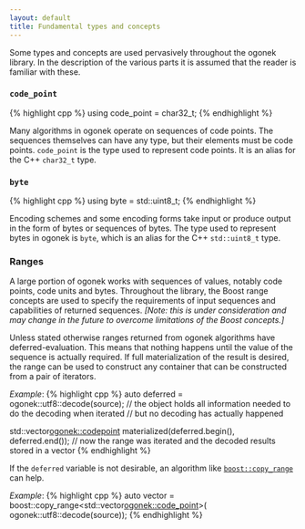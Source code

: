 ```yaml
---
layout: default
title: Fundamental types and concepts
---
```


Some types and concepts are used pervasively throughout the ogonek library. In
the description of the various parts it is assumed that the reader is familiar
with these.

### `code_point`

{% highlight cpp %}
using code_point = char32_t;
{% endhighlight %}

Many algorithms in ogonek operate on sequences of code points. The sequences
themselves can have any type, but their elements must be code points.
`code_point` is the type used to represent code points. It is an alias for the
C++ `char32_t` type.

### `byte`

{% highlight cpp %}
using byte = std::uint8_t;
{% endhighlight %}

Encoding schemes and some encoding forms take input or produce output in the
form of bytes or sequences of bytes. The type used to represent bytes in ogonek
is `byte`, which is an alias for the C++ `std::uint8_t` type.

### Ranges

A large portion of ogonek works with sequences of values, notably code points,
code units and bytes. Throughout the library, the Boost range concepts are used
to specify the requirements of input sequences and capabilities of returned
sequences. *\[Note: this is under consideration and may change in the future to
overcome limitations of the Boost concepts.]*

Unless stated otherwise ranges returned from ogonek algorithms have
deferred-evaluation. This means that nothing happens until the value of the
sequence is actually required. If full materialization of the result is desired,
the range can be used to construct any container that can be constructed from a
pair of iterators.

*Example*:
{% highlight cpp %}
auto deferred = ogonek::utf8::decode(source);
// the object holds all information needed to do the decoding when iterated
// but no decoding has actually happened

std::vector<ogonek::codepoint> materialized(deferred.begin(), deferred.end());
// now the range was iterated and the decoded results stored in a vector
{% endhighlight %}

If the `deferred` variable is not desirable, an algorithm like
[`boost::copy_range`][copy_range] can help.

*Example*:
{% highlight cpp %}
auto vector = boost::copy_range<std::vector<ogonek::code_point>>(
                ogonek::utf8::decode(source));
{% endhighlight %}

 [copy_range]: http://www.boost.org/doc/libs/1_52_0/libs/range/doc/html/range/reference/utilities/iterator_range.html

